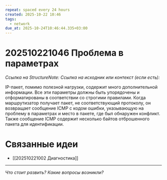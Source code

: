 ```yaml
---
repeat: spaced every 24 hours
created: 2025-10-22 10:46
tags:
  - network
due_at: 2025-10-24T10:46:44.335+03:00
---
```

# 202510221046 Проблема в параметрах

*Ссылка на StructureNote:*
*Ссылка на исходник или контекст (если есть):*

IP-пакет, помимо полезной нагрузки, содержит много дополнительной информации. Все эти параметры должны быть упорядочены и отформатированы в соответствии со строгими правилами. Когда маршрутизатор получает пакет, не соответствующий протоколу, он возвращает сообщение ICMP с кодом ошибки, указывающую на проблему в параметрах и место в пакете, где был обнаружен конфликт. Также сообщение ICMP содержит несколько байтов отброшенного пакета для идентификации.

# Связанные идеи

- [[202510221002 Диагностика]]

---

*Что стоит развить? Какие вопросы возникли?*
